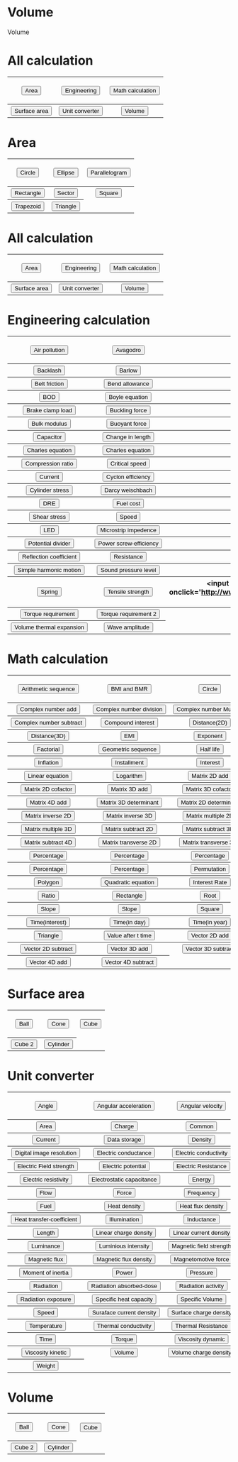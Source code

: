 # Volume
Volume
<h1>All calculation</h1>
<table>
  <tr>
    <th>

<input type="button" value="Area" onclick="window.location.href='http://www.calculation.net.in/area/'" /></th><th>
<input type="button" value="Engineering" onclick="window.location.href='http://www.calculation.net.in/engineeringcalculation/'" /></th><th>
<input type="button" value="Math calculation" onclick="window.location.href='http://www.calculation.net.in/mathcalculation/'" /></th></tr><tr><th>
<input type="button" value="Surface area" onclick="window.location.href='http://www.calculation.net.in/surfacearea/'" /></th><th>
<input type="button" value="Unit converter" onclick="window.location.href='http://www.calculation.net.in/unitconverter/'" /></th><th>
<input type="button" value="Volume" onclick="window.location.href='http://www.calculation.net.in/volume/'" /></th></tr></table>







<h1>Area</h1>
<table>
  <tr>
    <th>

<input type="button" value="Circle" onclick="window.location.href='http://www.calculation.net.in/area/circle/'" /></th><th>
<input type="button" value="Ellipse" onclick="window.location.href='http://www.calculation.net.in/area/ellipse/'" /></th><th>
<input type="button" value="Parallelogram" onclick="window.location.href='http://www.calculation.net.in/area/parallelogram/'" /></th></tr><tr><th>
<input type="button" value="Rectangle" onclick="window.location.href='http://www.calculation.net.in/area/rectangle/'" /></th><th>
<input type="button" value="Sector" onclick="window.location.href='http://www.calculation.net.in/area/rectangle/'" /></th><th>
<input type="button" value="Square" onclick="window.location.href='http://www.calculation.net.in/area/square/'" /></th></tr><tr><th>
<input type="button" value="Trapezoid" onclick="window.location.href='http://www.calculation.net.in/area/trapezoid/'" /></th><th>
<input type="button" value="Triangle" onclick="window.location.href='http://www.calculation.net.in/area/triangle/'" /></th></tr></table>



<h1>All calculation</h1>
<table>
  <tr>
    <th>

<input type="button" value="Area" onclick="window.location.href='http://www.calculation.net.in/area/'" /></th><th>
<input type="button" value="Engineering" onclick="window.location.href='http://www.calculation.net.in/engineeringcalculation/'" /></th><th>
<input type="button" value="Math calculation" onclick="window.location.href='http://www.calculation.net.in/mathcalculation/'" /></th></tr><tr><th>
<input type="button" value="Surface area" onclick="window.location.href='http://www.calculation.net.in/surfacearea/'" /></th><th>
<input type="button" value="Unit converter" onclick="window.location.href='http://www.calculation.net.in/unitconverter/'" /></th><th>
<input type="button" value="Volume" onclick="window.location.href='http://www.calculation.net.in/volume/'" /></th></tr></table>


<h1>Engineering calculation</h1>
<table>
  <tr>
    <th>

<input type="button" value="Air pollution" onclick="window.location.href='http://www.calculation.net.in/engineeringcalculation/air-pollution/'" /></th><th>
<input type="button" value="Avagodro" onclick="window.location.href='http://www.calculation.net.in/engineeringcalculation/avagodro-equation/'" /></th><th>
<input type="button" value="Avagodro" onclick="window.location.href='http://www.calculation.net.in/engineeringcalculation/avagodro-equation2/'" /></th></tr><tr><th>
<input type="button" value="Backlash" onclick="window.location.href='http://www.calculation.net.in/engineeringcalculation/backlash/'" /></th><th>
<input type="button" value="Barlow" onclick="window.location.href='http://www.calculation.net.in/engineeringcalculation/barlow-formula/'" /></th><th>
<input type="button" value="Battery life" onclick="window.location.href='http://www.calculation.net.in/engineeringcalculation/battery-life/'" /></th></tr><tr><th>
<input type="button" value="Belt friction" onclick="window.location.href='http://www.calculation.net.in/engineeringcalculation/belt-friction/'" /></th><th>
<input type="button" value="Bend allowance" onclick="window.location.href='http://www.calculation.net.in/engineeringcalculation/bend-allowance/'" /></th><th>
<input type="button" value="Bending stress" onclick="window.location.href='http://www.calculation.net.in/engineeringcalculation/bending-stress/'" /></th></tr><tr><th>
<input type="button" value="BOD" onclick="window.location.href='http://www.calculation.net.in/engineeringcalculation/bod-extortion/'" /></th><th>
<input type="button" value="Boyle equation" onclick="window.location.href='http://www.calculation.net.in/engineeringcalculation/boyle-equation/'" /></th><th>
<input type="button" value="Boyle equation" onclick="window.location.href='http://www.calculation.net.in/engineeringcalculation/boyle-equation-2/'" /></th></tr><tr><th>
<input type="button" value="Brake clamp load" onclick="window.location.href='http://www.calculation.net.in/engineeringcalculation/brake-clamp-load/'" /></th><th>
<input type="button" value="Buckling force" onclick="window.location.href='http://www.calculation.net.in/engineeringcalculation/buckling-force-of-column/'" /></th><th>
<input type="button" value="Buckling stress" onclick="window.location.href='http://www.calculation.net.in/engineeringcalculation/buckling-stress/'" /></th></tr><tr><th>
<input type="button" value="Bulk modulus" onclick="window.location.href='http://www.calculation.net.in/engineeringcalculation/bulk-modulus/'" /></th><th>
<input type="button" value="Buoyant force" onclick="window.location.href='http://www.calculation.net.in/engineeringcalculation/buoyant-force/'" /></th><th>
<input type="button" value="Byouyancy mass" onclick="window.location.href='http://www.calculation.net.in/engineeringcalculation/byouyancy-mass/'" /></th></tr><tr><th>
<input type="button" value="Capacitor" onclick="window.location.href='http://www.calculation.net.in/engineeringcalculation/capacitor-charge/'" /></th><th>
<input type="button" value="Change in length" onclick="window.location.href='http://www.calculation.net.in/engineeringcalculation/change-in-length/'" /></th><th>
<input type="button" value="Characteristic impedence" onclick="window.location.href='http://www.calculation.net.in/engineeringcalculation/characteristic-impedence/'" /></th></tr><tr><th>
<input type="button" value="Charles equation" onclick="window.location.href='http://www.calculation.net.in/engineeringcalculation/charles-equation/'" /></th><th>
<input type="button" value="Charles equation" onclick="window.location.href='http://www.calculation.net.in/engineeringcalculation/charles-equation2/'" /></th><th>
<input type="button" value="Combustion efficiency" onclick="window.location.href='http://www.calculation.net.in/engineeringcalculation/combustion-efficiency/'" /></th></tr><tr><th>
<input type="button" value="Compression ratio" onclick="window.location.href='http://www.calculation.net.in/engineeringcalculation/compression-ratio/'" /></th><th>
<input type="button" value="Critical speed" onclick="window.location.href='http://www.calculation.net.in/engineeringcalculation/critical-speed/'" /></th><th>
<input type="button" value="Critical speed" onclick="window.location.href='http://www.calculation.net.in/engineeringcalculation/critical-speed-of-rotating-shaft/'" /></th></tr><tr><th>
<input type="button" value="Current" onclick="window.location.href='http://www.calculation.net.in/engineeringcalculation/current-calculator/'" /></th><th>
<input type="button" value="Cyclon efficiency" onclick="window.location.href='http://www.calculation.net.in/engineeringcalculation/cyclon-collection-efficiency/'" /></th><th>
<input type="button" value="Cyclon effective-turns" onclick="window.location.href='http://www.calculation.net.in/engineeringcalculation/cyclon-effective-turns/'" /></th></tr><tr><th>
<input type="button" value="Cylinder stress" onclick="window.location.href='http://www.calculation.net.in/engineeringcalculation/cylinder-stress/'" /></th><th>
<input type="button" value="Darcy weischbach" onclick="window.location.href='http://www.calculation.net.in/engineeringcalculation/darcy-weischbach/'" /></th><th>
<input type="button" value="Density" onclick="window.location.href='http://www.calculation.net.in/engineeringcalculation/density-of-material/'" /></th></tr><tr><th>
<input type="button" value="DRE" onclick="window.location.href='http://www.calculation.net.in/engineeringcalculation/destruction-and-removal-efficiency/'" /></th><th>
<input type="button" value="Fuel cost" onclick="window.location.href='http://www.calculation.net.in/engineeringcalculation/fuel-cost/'" /></th><th>
<input type="button" value="Helical shear stress" onclick="window.location.href='http://www.calculation.net.in/engineeringcalculation/helical-shear-stress/'" /></th></tr><tr><th>
<input type="button" value="Shear stress" onclick="window.location.href='http://www.calculation.net.in/engineeringcalculation/horizontal-shear-stress/'" /></th><th>
<input type="button" value="Speed" onclick="window.location.href='http://www.calculation.net.in/engineeringcalculation/horsepower-to-speed/'" /></th><th>
<input type="button" value="Torque" onclick="window.location.href='http://www.calculation.net.in/engineeringcalculation/horsepower-to-torque/'" /></th></tr><tr><th>
<input type="button" value="LED" onclick="window.location.href='http://www.calculation.net.in/engineeringcalculation/led-resistor/'" /></th><th>
<input type="button" value="Microstrip impedence" onclick="window.location.href='http://www.calculation.net.in/engineeringcalculation/microstrip-impedence/'" /></th><th>
<input type="button" value="Period of oscillation" onclick="window.location.href='http://www.calculation.net.in/engineeringcalculation/period-of-oscillation/'" /></th></tr><tr><th>
<input type="button" value="Potential divider" onclick="window.location.href='http://www.calculation.net.in/engineeringcalculation/potential-divider/'" /></th><th>
<input type="button" value="Power screw-efficiency" onclick="window.location.href='http://www.calculation.net.in/engineeringcalculation/power-screw-efficiency/'" /></th><th>
<input type="button" value="Reactance" onclick="window.location.href='http://www.calculation.net.in/engineeringcalculation/reactance/'" /></th></tr><tr><th>
<input type="button" value="Reflection coefficient" onclick="window.location.href='http://www.calculation.net.in/engineeringcalculation/reflection-coefficient/'" /></th><th>
<input type="button" value="Resistance" onclick="window.location.href='http://www.calculation.net.in/engineeringcalculation/resistance-calculator/'" /></th><th>
<input type="button" value="RF power density" onclick="window.location.href='http://www.calculation.net.in/engineeringcalculation/rf-power-density/'" /></th></tr><tr><th>
<input type="button" value="Simple harmonic motion" onclick="window.location.href='http://www.calculation.net.in/engineeringcalculation/simple-harmonic-motion/'" /></th><th>
<input type="button" value="Sound pressure level" onclick="window.location.href='http://www.calculation.net.in/engineeringcalculation/sound-pressure-level/'" /></th><th>
<input type="button" value="Specific growth rate" onclick="window.location.href='http://www.calculation.net.in/engineeringcalculation/specific-growth-rate/'" /></th></tr><tr><th>
<input type="button" value="Spring" onclick="window.location.href='http://www.calculation.net.in/engineeringcalculation/spring/'" /></th><th>
<input type="button" value="Tensile strength" onclick="window.location.href='http://www.calculation.net.in/engineeringcalculation/tensile-strength/'" /></th><th>
<input type="button" value="Thermal expansion" onclick='http://www.calculation.net.in/engineeringcalculation/thermal-expansion/'" /></th></tr><tr><th>
<input type="button" value="Torque requirement" onclick="window.location.href='http://www.calculation.net.in/engineeringcalculation/torque-requirement/'" /></th><th>
<input type="button" value="Torque requirement 2" onclick="window.location.href='http://www.calculation.net.in/engineeringcalculation/torque-requirement-2/'" /></th><th>
<input type="button" value="Voltage" onclick="window.location.href='http://www.calculation.net.in/engineeringcalculation/voltage-calculator/'" /></th></tr><tr><th>
<input type="button" value="Volume thermal expansion" onclick="window.location.href='http://www.calculation.net.in/engineeringcalculation/volume-thermal-expansion/'" /></th><th>
<input type="button" value="Wave amplitude" onclick="window.location.href='http://www.calculation.net.in/engineeringcalculation/wave-amplitude/'" /></th></tr></table>


















<h1>Math calculation</h1>
<table>
  <tr>
    <th>

<input type="button" value="Arithmetic sequence" onclick="window.location.href='http://www.calculation.net.in/mathcalculation/arithmetic-sequence/'" /></th><th>
<input type="button" value="BMI and BMR" onclick="window.location.href='http://www.calculation.net.in/mathcalculation/bmi-and-bmr/'" /></th><th>
<input type="button" value="Circle" onclick="window.location.href='http://www.calculation.net.in/mathcalculation/circle-perimeter/'" /></th></tr><tr><th>
<input type="button" value="Complex number add" onclick="window.location.href='http://www.calculation.net.in/mathcalculation/complex-number-add/'" /></th><th>
<input type="button" value="Complex number division" onclick="window.location.href='http://www.calculation.net.in/mathcalculation/complex-number-division/'" /></th><th>
<input type="button" value="Complex number Multiply" onclick="window.location.href='http://www.calculation.net.in/mathcalculation/complex-number-multiply/'" /></th></tr><tr><th>
<input type="button" value="Complex number subtract" onclick="window.location.href='http://www.calculation.net.in/mathcalculation/complex-number-subtract/'" /></th><th>
<input type="button" value="Compound interest" onclick="window.location.href='http://www.calculation.net.in/mathcalculation/compound-interest/'" /></th><th>
<input type="button" value="Distance(2D)" onclick="window.location.href='http://www.calculation.net.in/mathcalculation/distance-2d/'" /></th></tr><tr><th>
<input type="button" value="Distance(3D)" onclick="window.location.href='http://www.calculation.net.in/mathcalculation/distance-3d/'" /></th><th>
<input type="button" value="EMI" onclick="window.location.href='http://www.calculation.net.in/mathcalculation/emi-calculation/'" /></th><th>
<input type="button" value="Exponent" onclick="window.location.href='http://www.calculation.net.in/mathcalculation/exponent/'" /></th></tr><tr><th>
<input type="button" value="Factorial" onclick="window.location.href='http://www.calculation.net.in/mathcalculation/factorial-calculator/'" /></th><th>
<input type="button" value="Geometric sequence" onclick="window.location.href='http://www.calculation.net.in/mathcalculation/geometric-sequence/'" /></th><th>
<input type="button" value="Half life" onclick="window.location.href='http://www.calculation.net.in/mathcalculation/half-life/'" /></th></tr><tr><th>
<input type="button" value="Inflation" onclick="window.location.href='http://www.calculation.net.in/mathcalculation/inflation/'" /></th><th>
<input type="button" value="Installment" onclick="window.location.href='http://www.calculation.net.in/mathcalculation/installment-calculator/'" /></th><th>
<input type="button" value="Interest" onclick="window.location.href='http://www.calculation.net.in/mathcalculation/interest-calculator/'" /></th></tr><tr><th>
<input type="button" value="Linear equation" onclick="window.location.href='http://www.calculation.net.in/mathcalculation/linear-equation-solver/'" /></th><th>
<input type="button" value="Logarithm" onclick="window.location.href='http://www.calculation.net.in/mathcalculation/logarithm/'" /></th><th>
<input type="button" value="Matrix 2D add" onclick="window.location.href='http://www.calculation.net.in/mathcalculation/matrix-2d-add/'" /></th></tr><tr><th>
<input type="button" value="Matrix 2D cofactor" onclick="window.location.href='http://www.calculation.net.in/mathcalculation/matrix-2d-cofactor/'" /></th><th>
<input type="button" value="Matrix 3D add" onclick="window.location.href='http://www.calculation.net.in/mathcalculation/matrix-3d-add/'" /></th><th>
<input type="button" value="Matrix 3D cofactor" onclick="window.location.href='http://www.calculation.net.in/mathcalculation/matrix-3d-cofactor/'" /></th></tr><tr><th>
<input type="button" value="Matrix 4D add" onclick="window.location.href='http://www.calculation.net.in/mathcalculation/matrix-4d-add/'" /></th><th>
<input type="button" value="Matrix 3D determinant" onclick="window.location.href='http://www.calculation.net.in/mathcalculation/matrix-determinant-3d/'" /></th><th>
<input type="button" value="Matrix 2D determinant" onclick="window.location.href='http://www.calculation.net.in/mathcalculation/matrix-determinat-2d/'" /></th></tr><tr><th>
<input type="button" value="Matrix inverse 2D" onclick="window.location.href='http://www.calculation.net.in/mathcalculation/matrix-inverse-2d/'" /></th><th>
<input type="button" value="Matrix inverse 3D" onclick="window.location.href='http://www.calculation.net.in/mathcalculation/matrix-inverse-3d/'" /></th><th>
<input type="button" value="Matrix multiple 2D" onclick="window.location.href='http://www.calculation.net.in/mathcalculation/matrix-multiply-2d/'" /></th></tr><tr><th>
<input type="button" value="Matrix multiple 3D" onclick="window.location.href='http://www.calculation.net.in/mathcalculation/matrix-multiply-3d/'" /></th><th>
<input type="button" value="Matrix subtract 2D" onclick="window.location.href='http://www.calculation.net.in/mathcalculation/matrix-subtract-2d/'" /></th><th>
<input type="button" value="Matrix subtract 3D" onclick="window.location.href='http://www.calculation.net.in/mathcalculation/matrix-subtract-3d/'" /></th></tr><tr><th>
<input type="button" value="Matrix subtract 4D" onclick="window.location.href='http://www.calculation.net.in/mathcalculation/matrix-subtract-4d/'" /></th><th>
<input type="button" value="Matrix transverse 2D" onclick="window.location.href='http://www.calculation.net.in/mathcalculation/matrix-transverse-2d/'" /></th><th>
<input type="button" value="Matrix transverse 3D" onclick="window.location.href='http://www.calculation.net.in/mathcalculation/matrix-transverse-3d/'" /></th></tr><tr><th>
<input type="button" value="Percentage" onclick="window.location.href='http://www.calculation.net.in/mathcalculation/percentage1/'" /></th><th>
<input type="button" value="Percentage" onclick="window.location.href='http://www.calculation.net.in/mathcalculation/percentage2/'" /></th><th>
<input type="button" value="Percentage" onclick="window.location.href='http://www.calculation.net.in/mathcalculation/percentage3/'" /></th></tr><tr><th>
<input type="button" value="Percentage" onclick="window.location.href='http://www.calculation.net.in/mathcalculation/percentage4/'" /></th><th>
<input type="button" value="Percentage" onclick="window.location.href='http://www.calculation.net.in/mathcalculation/percentage5/'" /></th><th>
<input type="button" value="Permutation" onclick="window.location.href='http://www.calculation.net.in/mathcalculation/permutation-and-combination/'" /></th></tr><tr><th>
<input type="button" value="Polygon" onclick="window.location.href='http://www.calculation.net.in/mathcalculation/polygon-perimeter/'" /></th><th>
<input type="button" value="Quadratic equation" onclick="window.location.href='http://www.calculation.net.in/mathcalculation/quadratic-equation-solver/'" /></th><th>
<input type="button" value="Interest Rate" onclick="window.location.href='http://www.calculation.net.in/mathcalculation/rate-of-interestsimple-interest/'" /></th></tr><tr><th>
<input type="button" value="Ratio" onclick="window.location.href='http://www.calculation.net.in/mathcalculation/ratio-calculator/'" /></th><th>
<input type="button" value="Rectangle" onclick="window.location.href='http://www.calculation.net.in/mathcalculation/rectangle-perimeter/'" /></th><th>
<input type="button" value="Root" onclick="window.location.href='http://www.calculation.net.in/mathcalculation/root/'" /></th></tr><tr><th>
<input type="button" value="Slope" onclick="window.location.href='http://www.calculation.net.in/mathcalculation/slope/'" /></th><th>
<input type="button" value="Slope" onclick="window.location.href='http://www.calculation.net.in/mathcalculation/slope2/'" /></th><th>
<input type="button" value="Square" onclick="window.location.href='http://www.calculation.net.in/mathcalculation/square-perimeter/'" /></th></tr><tr><th>
<input type="button" value="Time(interest)" onclick="window.location.href='http://www.calculation.net.in/mathcalculation/time-calculatorsimple-interest/'" /></th><th>
<input type="button" value="Time(in day)" onclick="window.location.href='http://www.calculation.net.in/mathcalculation/timein-year/'" /></th><th>
<input type="button" value="Time(in year)" onclick="window.location.href='http://www.calculation.net.in/mathcalculation/timein-year-2/'" /></th></tr><tr><th>
<input type="button" value="Triangle" onclick="window.location.href='http://www.calculation.net.in/mathcalculation/triangle-perimeter/'" /></th><th>
<input type="button" value="Value after t time" onclick="window.location.href='http://www.calculation.net.in/mathcalculation/value-after-t-time/'" /></th><th>
<input type="button" value="Vector 2D add" onclick="window.location.href='http://www.calculation.net.in/mathcalculation/vector-2d-add/'" /></th></tr><tr><th>
<input type="button" value="Vector 2D subtract" onclick="window.location.href='http://www.calculation.net.in/mathcalculation/vector-2d-subtract/'" /></th><th>
<input type="button" value="Vector 3D add" onclick="window.location.href='http://www.calculation.net.in/mathcalculation/vector-3d-add/'" /></th><th>
<input type="button" value="Vector 3D subtract" onclick="window.location.href='http://www.calculation.net.in/mathcalculation/vector-3d-subtract/'" /></th></tr><tr><th>
<input type="button" value="Vector 4D add" onclick="window.location.href='http://www.calculation.net.in/mathcalculation/vector-4-d-add/'" /></th><th>
<input type="button" value="Vector 4D subtract" onclick="window.location.href='http://www.calculation.net.in/mathcalculation/vector-4-d-subtract/'" /></th></tr></table>




<h1>Surface area</h1>
<table>
  <tr>
    <th>

<input type="button" value="Ball" onclick="window.location.href='http://www.calculation.net.in/surfacearea/ball/'" /></th><th>
<input type="button" value="Cone" onclick="window.location.href='http://www.calculation.net.in/surfacearea/cone/'" /></th><th>
<input type="button" value="Cube" onclick="window.location.href='http://www.calculation.net.in/surfacearea/cube/'" /></th></tr><tr><th>
<input type="button" value="Cube 2" onclick="window.location.href='http://www.calculation.net.in/surfacearea/cubewith-different-dimension/'" /></th><th>
<input type="button" value="Cylinder" onclick="window.location.href='http://www.calculation.net.in/surfacearea/cylinder/'" /></th></tr></table>


<h1>Unit converter</h1>
<table>
  <tr>
    <th>

<input type="button" value="Angle" onclick="window.location.href='http://www.calculation.net.in/unitconverter/angle/'" /></th><th>
<input type="button" value="Angular acceleration" onclick="window.location.href='http://www.calculation.net.in/unitconverter/angular-acceleration/'" /></th><th>
<input type="button" value="Angular velocity" onclick="window.location.href='http://www.calculation.net.in/unitconverter/angular-velocity/'" /></th></tr><tr><th>
<input type="button" value="Area" onclick="window.location.href='http://www.calculation.net.in/unitconverter/area/'" /></th><th>
<input type="button" value="Charge" onclick="window.location.href='http://www.calculation.net.in/unitconverter/charge/'" /></th><th>
<input type="button" value="Common" onclick="window.location.href='http://www.calculation.net.in/unitconverter/common-converter/'" /></th></tr><tr><th>
<input type="button" value="Current" onclick="window.location.href='http://www.calculation.net.in/unitconverter/current/'" /></th><th>
<input type="button" value="Data storage" onclick="window.location.href='http://www.calculation.net.in/unitconverter/data-storage/'" /></th><th>
<input type="button" value="Density" onclick="window.location.href='http://www.calculation.net.in/unitconverter/density/'" /></th></tr><tr><th>
<input type="button" value="Digital image resolution" onclick="window.location.href='http://www.calculation.net.in/unitconverter/digital-image-resolution/'" /></th><th>
<input type="button" value="Electric conductance" onclick="window.location.href='http://www.calculation.net.in/unitconverter/electric-conductance/'" /></th><th>
<input type="button" value="Electric conductivity" onclick="window.location.href='http://www.calculation.net.in/unitconverter/electric-conductivity/'" /></th></tr><tr><th>
<input type="button" value="Electric Field strength" onclick="window.location.href='http://www.calculation.net.in/unitconverter/electric-field-strength/'" /></th><th>
<input type="button" value="Electric potential" onclick="window.location.href='http://www.calculation.net.in/unitconverter/electric-potential/'" /></th><th>
<input type="button" value="Electric Resistance" onclick="window.location.href='http://www.calculation.net.in/unitconverter/electric-resistance/'" /></th></tr><tr><th>
<input type="button" value="Electric resistivity" onclick="window.location.href='http://www.calculation.net.in/unitconverter/electric-resistivity/'" /></th><th>
<input type="button" value="Electrostatic capacitance" onclick="window.location.href='http://www.calculation.net.in/unitconverter/electrostatic-capacitance/'" /></th><th>
<input type="button" value="Energy" onclick="window.location.href='http://www.calculation.net.in/unitconverter/energy/'" /></th></tr><tr><th>
<input type="button" value="Flow" onclick="window.location.href='http://www.calculation.net.in/unitconverter/flow/'" /></th><th>
<input type="button" value="Force" onclick="window.location.href='http://www.calculation.net.in/unitconverter/force/'" /></th><th>
<input type="button" value="Frequency" onclick="window.location.href='http://www.calculation.net.in/unitconverter/frequency-wavelength/'" /></th></tr><tr><th>
<input type="button" value="Fuel" onclick="window.location.href='http://www.calculation.net.in/unitconverter/fuel-consumption/'" /></th><th>
<input type="button" value="Heat density" onclick="window.location.href='http://www.calculation.net.in/unitconverter/heat-density/'" /></th><th>
<input type="button" value="Heat flux density" onclick="window.location.href='http://www.calculation.net.in/unitconverter/heat-flux-density/'" /></th></tr><tr><th>
<input type="button" value="Heat transfer-coefficient" onclick="window.location.href='http://www.calculation.net.in/unitconverter/heat-transfer-coefficient/'" /></th><th>
<input type="button" value="Illumination" onclick="window.location.href='http://www.calculation.net.in/unitconverter/illumination/'" /></th><th>
<input type="button" value="Inductance" onclick="window.location.href='http://www.calculation.net.in/unitconverter/inductance/'" /></th></tr><tr><th>
<input type="button" value="Length" onclick="window.location.href='http://www.calculation.net.in/unitconverter/length/'" /></th><th>
<input type="button" value="Linear charge density" onclick="window.location.href='http://www.calculation.net.in/unitconverter/linear-charge-density/'" /></th><th>
<input type="button" value="Linear current density" onclick="window.location.href='http://www.calculation.net.in/unitconverter/linear-current-density/'" /></th></tr><tr><th>
<input type="button" value="Luminance" onclick="window.location.href='http://www.calculation.net.in/unitconverter/luminance/'" /></th><th>
<input type="button" value="Luminious intensity" onclick="window.location.href='http://www.calculation.net.in/unitconverter/luminious-intensity/'" /></th><th>
<input type="button" value="Magnetic field strength" onclick="window.location.href='http://www.calculation.net.in/unitconverter/magnetic-field-strength/'" /></th></tr><tr><th>
<input type="button" value="Magnetic flux" onclick="window.location.href='http://www.calculation.net.in/unitconverter/magnetic-flux/'" /></th><th>
<input type="button" value="Magnetic flux density" onclick="window.location.href='http://www.calculation.net.in/unitconverter/magnetic-flux-density/'" /></th><th>
<input type="button" value="Magnetomotive force" onclick="window.location.href='http://www.calculation.net.in/unitconverter/magnetomotive-force/'" /></th></tr><tr><th>
<input type="button" value="Moment of inertia" onclick="window.location.href='http://www.calculation.net.in/unitconverter/moment-of-inertia/'" /></th><th>
<input type="button" value="Power" onclick="window.location.href='http://www.calculation.net.in/unitconverter/power/'" /></th><th>
<input type="button" value="Pressure" onclick="window.location.href='http://www.calculation.net.in/unitconverter/pressure/'" /></th></tr><tr><th>
<input type="button" value="Radiation" onclick="window.location.href='http://www.calculation.net.in/unitconverter/radiation/'" /></th><th>
<input type="button" value="Radiation absorbed-dose" onclick="window.location.href='http://www.calculation.net.in/unitconverter/radiation-absorbed-dose/'" /></th><th>
<input type="button" value="Radiation activity" onclick="window.location.href='http://www.calculation.net.in/unitconverter/radiation-activity/'" /></th></tr><tr><th>
<input type="button" value="Radiation exposure" onclick="window.location.href='http://www.calculation.net.in/unitconverter/radiation-exposure/'" /></th><th>
<input type="button" value="Specific heat capacity" onclick="window.location.href='http://www.calculation.net.in/unitconverter/specific-heat-capacity/'" /></th><th>
<input type="button" value="Specific Volume" onclick="window.location.href='http://www.calculation.net.in/unitconverter/specific-volume/'" /></th></tr><tr><th>
<input type="button" value="Speed" onclick="window.location.href='http://www.calculation.net.in/unitconverter/speed/'" /></th><th>
<input type="button" value="Suraface current density" onclick="window.location.href='http://www.calculation.net.in/unitconverter/surface-charge-density/'" /></th><th>
<input type="button" value="Surface charge density" onclick="window.location.href='http://www.calculation.net.in/unitconverter/surface-current-density/'" /></th></tr><tr><th>
<input type="button" value="Temperature" onclick="window.location.href='http://www.calculation.net.in/unitconverter/temperature/'" /></th><th>
<input type="button" value="Thermal conductivity" onclick="window.location.href='http://www.calculation.net.in/unitconverter/thermal-conductivity/'" /></th><th>
<input type="button" value="Thermal Resistance" onclick="window.location.href='http://www.calculation.net.in/unitconverter/thermal-resistance/'" /></th></tr><tr><th>
<input type="button" value="Time" onclick="window.location.href='http://www.calculation.net.in/unitconverter/time/'" /></th><th>
<input type="button" value="Torque" onclick="window.location.href='http://www.calculation.net.in/unitconverter/torque/'" /></th><th>
<input type="button" value="Viscosity dynamic" onclick="window.location.href='http://www.calculation.net.in/unitconverter/viscosity-dynamic/'" /></th></tr><tr><th>
<input type="button" value="Viscosity kinetic" onclick="window.location.href='http://www.calculation.net.in/unitconverter/viscosity-kinetic/'" /></th><th>
<input type="button" value="Volume" onclick="window.location.href='http://www.calculation.net.in/unitconverter/volume/'" /></th><th>
<input type="button" value="Volume charge density" onclick="window.location.href='http://www.calculation.net.in/unitconverter/volume-charge-density/'" /></th></tr><tr><th>
<input type="button" value="Weight" onclick="window.location.href='http://www.calculation.net.in/unitconverter/weight-and-mass/'" /></th></tr></table>

<h1>Volume</h1>
<table>
  <tr>
    <th>

<input type="button" value="Ball" onclick="window.location.href='http://www.calculation.net.in/volume/ball/'" /></th><th>
<input type="button" value="Cone" onclick="window.location.href='http://www.calculation.net.in/volume/cone/'" /></th><th>
<input type="button" value="Cube" onclick="window.location.href='http://www.calculation.net.in/volume/cube/'" /></th></tr><tr><th>
<input type="button" value="Cube 2" onclick="window.location.href='http://www.calculation.net.in/volume/cubewith-different-dimension/'" /></th><th>
<input type="button" value="Cylinder" onclick="window.location.href='http://www.calculation.net.in/volume/cylinder/'" /></th></tr></table>
